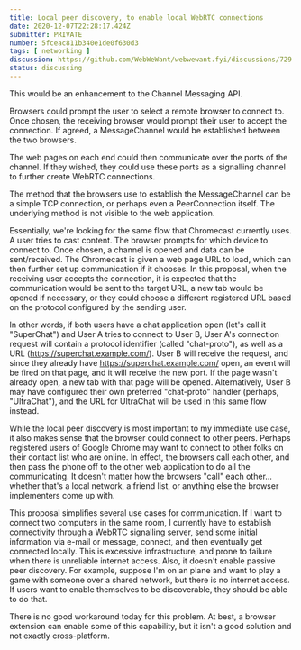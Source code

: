 ```yaml
---
title: Local peer discovery, to enable local WebRTC connections
date: 2020-12-07T22:28:17.424Z
submitter: PRIVATE
number: 5fceac811b340e1de0f630d3
tags: [ networking ]
discussion: https://github.com/WebWeWant/webwewant.fyi/discussions/729
status: discussing
---
```


This would be an enhancement to the Channel Messaging API.

Browsers could prompt the user to select a remote browser to connect to.  Once chosen, the receiving browser would prompt their user to accept the connection.  If agreed, a MessageChannel would be established between the two browsers.

The web pages on each end could then communicate over the ports of the channel.  If they wished, they could use these ports as a signalling channel to further create WebRTC connections.

The method that the browsers use to establish the MessageChannel can be a simple TCP connection, or perhaps even a PeerConnection itself.  The underlying method is not visible to the web application.

Essentially, we're looking for the same flow that Chromecast currently uses.  A user tries to cast content.  The browser prompts for which device to connect to.  Once chosen, a channel is opened and data can be sent/received.  The Chromecast is given a web page URL to load, which can then further set up communication if it chooses.  In this proposal, when the receiving user accepts the connection, it is expected that the communication would be sent to the target URL, a new tab would be opened if necessary, or they could choose a different registered URL based on the protocol configured by the sending user.

In other words, if both users have a chat application open (let's call it "SuperChat") and User A tries to connect to User B, User A's connection request will contain a protocol identifier (called "chat-proto"), as well as a URL (https://superchat.example.com/).  User B will receive the request, and since they already have https://superchat.example.com/ open, an event will be fired on that page, and it will receive the new port.  If the page wasn't already open, a new tab with that page will be opened.  Alternatively, User B may have configured their own preferred "chat-proto" handler (perhaps, "UltraChat"), and the URL for UltraChat will be used in this same flow instead.

While the local peer discovery is most important to my immediate use case, it also makes sense that the browser could connect to other peers.  Perhaps registered users of Google Chrome may want to connect to other folks on their contact list who are online.  In effect, the browsers call each other, and then pass the phone off to the other web application to do all the communicating.  It doesn't matter how the browsers "call" each other... whether that's a local network, a friend list, or anything else the browser implementers come up with.

This proposal simplifies several use cases for communication.  If I want to connect two computers in the same room, I currently have to establish connectivity through a WebRTC signalling server, send some initial information via e-mail or message, connect, and then eventually get connected locally.  This is excessive infrastructure, and prone to failure when there is unreliable internet access.  Also, it doesn't enable passive peer discovery.  For example, suppose I'm on an plane and want to play a game with someone over a shared network, but there is no internet access.  If users want to enable themselves to be discoverable, they should be able to do that.

There is no good workaround today for this problem.  At best, a browser extension can enable some of this capability, but it isn't a good solution and not exactly cross-platform.